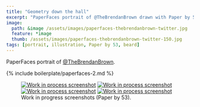 ```yaml
---
title: "Geometry down the hall"
excerpt: "PaperFaces portrait of @TheBrendanBrown drawn with Paper by 53 on an iPad."
image: 
  path: &image /assets/images/paperfaces-thebrendanbrown-twitter.jpg 
  feature: *image
  thumb: /assets/images/paperfaces-thebrendanbrown-twitter-150.jpg
tags: [portrait, illustration, Paper by 53, beard]
---
```


PaperFaces portrait of <a href="http://twitter.com/TheBrendanBrown">@TheBrendanBrown</a>.

{% include boilerplate/paperfaces-2.md %}

<figure class="half">
	<a href="{{ site.url }}/assets/images/paperfaces-thebrendanbrown-process-1-lg.jpg"><img src="{{ site.url }}/assets/images/paperfaces-thebrendanbrown-process-1-750.jpg" alt="Work in process screenshot"></a>
	<a href="{{ site.url }}/assets/images/paperfaces-thebrendanbrown-process-2-lg.jpg"><img src="{{ site.url }}/assets/images/paperfaces-thebrendanbrown-process-2-600.jpg" alt="Work in process screenshot"></a>
	<a href="{{ site.url }}/assets/images/paperfaces-thebrendanbrown-process-3-lg.jpg"><img src="{{ site.url }}/assets/images/paperfaces-thebrendanbrown-process-3-600.jpg" alt="Work in process screenshot"></a>
	<a href="{{ site.url }}/assets/images/paperfaces-thebrendanbrown-process-4-lg.jpg"><img src="{{ site.url }}/assets/images/paperfaces-thebrendanbrown-process-4-600.jpg" alt="Work in process screenshot"></a>
	<figcaption>Work in progress screenshots (Paper by 53).</figcaption>
</figure>

